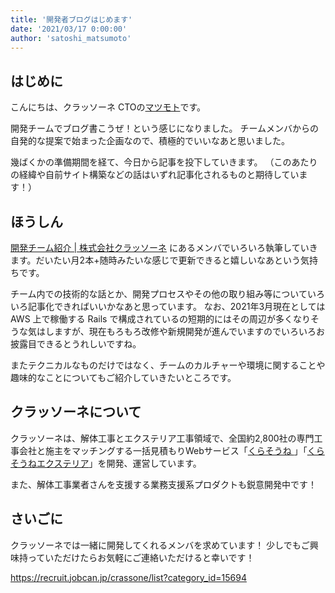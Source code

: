 ```yaml
---
title: '開発者ブログはじめます'
date: '2021/03/17 0:00:00'
author: 'satoshi_matsumoto'
---
```


## はじめに

こんにちは、クラッソーネ CTOの[マツモト]( https://twitter.com/Dominion525 )です。

開発チームでブログ書こうぜ！という感じになりました。
チームメンバからの自発的な提案で始まった企画なので、積極的でいいなあと思いました。

幾ばくかの準備期間を経て、今日から記事を投下していきます。
（このあたりの経緯や自前サイト構築などの話はいずれ記事化されるものと期待しています！）

## ほうしん

[開発チーム紹介 | 株式会社クラッソーネ](https://www.crassone.co.jp/company/engineering-team/) にあるメンバでいろいろ執筆していきます。だいたい月2本+随時みたいな感じで更新できると嬉しいなあという気持ちです。

チーム内での技術的な話とか、開発プロセスやその他の取り組み等についていろいろ記事化できればいいかなあと思っています。
なお、2021年3月現在としては AWS 上で稼働する Rails で構成されているの短期的にはその周辺が多くなりそうな気はしますが、現在もろもろ改修や新規開発が進んでいますのでいろいろお披露目できるとうれしいですね。

またテクニカルなものだけではなく、チームのカルチャーや環境に関することや趣味的なことについてもご紹介していきたいところです。

## クラッソーネについて

クラッソーネは、解体工事とエクステリア工事領域で、全国約2,800社の専門工事会社と施主をマッチングする一括見積もりWebサービス「[くらそうね ](https://www.crassone.jp/)」「[くらそうねエクステリア](https://www.gaikoumitsumori.biz/)」を開発、運営しています。

また、解体工事業者さんを支援する業務支援系プロダクトも鋭意開発中です！


## さいごに

クラッソーネでは一緒に開発してくれるメンバを求めています！
少しでもご興味持っていただけたらお気軽にご連絡いただけると幸いです！

https://recruit.jobcan.jp/crassone/list?category_id=15694
